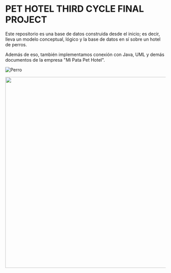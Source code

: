 # PET HOTEL THIRD CYCLE FINAL PROJECT
Este repositorio es una base de datos construida desde el inicio; es decir, lleva un modelo conceptual, lógico y la base de datos en sí sobre un hotel de perros.

Además de eso, también implementamos conexión con Java, UML y demás documentos de la empresa "Mi Pata Pet Hotel".

![Perro](https://hips.hearstapps.com/hmg-prod/images/dog-puppy-on-garden-royalty-free-image-1586966191.jpg?crop=1xw:0.74975xh;center,top&resize=1200:*)





<p align="center">
  <img width="600" height="600" src="https://i.pinimg.com/originals/7e/2c/5b/7e2c5b5e1cad07427cf3a9a9c2203cfe.jpg">
</p>
